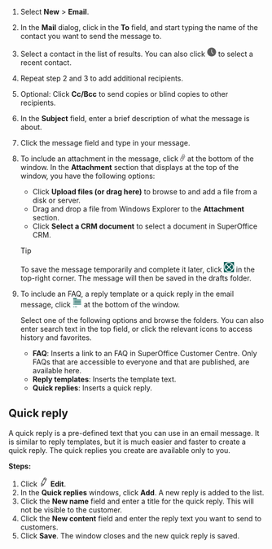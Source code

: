 <!-- markdownlint-disable-file MD041 -->
1. Select **New** > **Email**.

2. In the **Mail** dialog, click in the **To** field, and start typing the name of the contact you want to send the message to.

3. Select a contact in the list of results. You can also click ![icon][img1] to select a recent contact.

4. Repeat step 2 and 3 to add additional recipients.

5. Optional: Click **Cc/Bcc** to send copies or blind copies to other recipients.

6. In the **Subject** field, enter a brief description of what the message is about.

7. Click the message field and type in your message.

8. To include an attachment in the message, click ![icon][img2] at the bottom of the window. In the **Attachment** section that displays at the top of the window, you have the following options:

    * Click **Upload files (or drag here)** to browse to and add a file from a disk or server.
    * Drag and drop a file from Windows Explorer to the **Attachment** section.
    * Click **Select a CRM document** to select a document in SuperOffice CRM.

    > [!TIP]
    > To save the message temporarily and complete it later, click ![icon][img3] in the top-right corner. The message will then be saved in the drafts folder.

9. To include an FAQ, a reply template or a quick reply in the email message, click ![icon][img4] at the bottom of the window.

    Select one of the following options and browse the folders. You can also enter search text in the top field, or click the relevant icons to access history and favorites.

    * **FAQ**: Inserts a link to an FAQ in SuperOffice Customer Centre. Only FAQs that are accessible to everyone and that are published, are available here.
    * **Reply templates**: Inserts the template text.
    * **Quick replies**: Inserts a quick reply.

## Quick reply

A quick reply is a pre-defined text that you can use in an email message. It is similar to reply templates, but it is much easier and faster to create a quick reply. The quick replies you create are available only to you.

**Steps:**

1. Click ![icon][img5] **Edit**.
2. In the **Quick replies** windows, click **Add**. A new reply is added to the list.
3. Click the **New name** field and enter a title for the quick reply. This will not be visible to the customer.
4. Click the **New content** field and enter the reply text you want to send to customers.
5. Click **Save**. The window closes and the new quick reply is saved.

<!-- Referenced images -->
[img1]: ../../../../../common/icons/nav-history.png
[img2]: ../../../../media/icons/binders.png
[img3]: ../../../../media/icons/window-close.png
[img4]: ../../../../../common/icons/copy-paste-icon.png
[img5]: ../../../../../common/icons/edit-black.png
